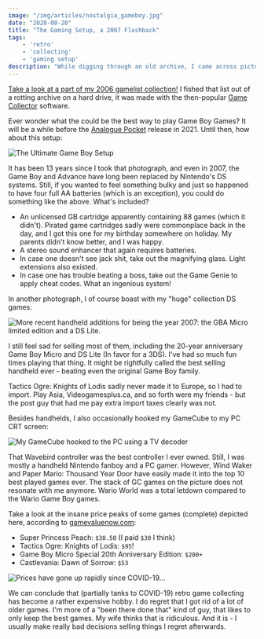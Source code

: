 ```yaml
---
image: "/img/articles/nostalgia_gameboy.jpg"
date: "2020-08-20"
title: "The Gaming Setup, a 2007 Flashback"
tags:
    - 'retro'
    - 'collecting'
    - 'gaming setup'
description: "While digging through an old archive, I came across pictures of my gaming setup in 2007. CRT gaming and the ultimate game boy - it's all there! Recollecting once owned but now lost games has become an expensive undertaking."
---
```


[Take a look at a part of my 2006 gamelist collection!](/gamelist) I fished that list out of a rotting archive on a hard drive, it was made with the then-popular [Game Collector](https://www.collectorz.com/game) software. 

Ever wonder what the could be the best way to play Game Boy Games? It will be a while before the [Analogue Pocket](https://analogue.co) release in 2021. Until then, how about this setup:

![](/img/articles/nostalgia_gameboy.jpg "The Ultimate Game Boy Setup")

It has been 13 years since I took that photograph, and even in 2007, the Game Boy and Advance have long been replaced by Nintendo's DS systems. Still, if you wanted to feel something bulky and just so happened to have four full AA batteries (which is an exception), you could do something like the above. What's included?

- An unlicensed GB cartridge apparently containing 88 games (which it didn't). Pirated game cartridges sadly were commonplace back in the day, and I got this one for my birthday somewhere on holiday. My parents didn't know better, and I was happy. 
- A stereo sound enhancer that again requires batteries. 
- In case one doesn't see jack shit, take out the magnifying glass. Light extensions also existed. 
- In case one has trouble beating a boss, take out the Game Genie to apply cheat codes. What an ingenious system!

In another photograph, I of course boast with my "huge" collection DS games:

![](/img/articles/nostalgia_handhelds.jpg "More recent handheld additions for being the year 2007: the GBA Micro limited edition and a DS Lite. ")

I still feel sad for selling most of them, including the 20-year anniversary Game Boy Micro and DS Lite (In favor for a 3DS). I've had so much fun times playing that thing. It might be rightfully called the best selling handheld ever - beating even the original Game Boy family. 

Tactics Ogre: Knights of Lodis sadly never made it to Europe, so I had to import. Play Asia, Videogamesplus.ca, and so forth were my friends - but the post guy that had me pay extra import taxes clearly was not. 

Besides handhelds, I also occasionally hooked my GameCube to my PC CRT screen:

![](/img/articles/nostalgia_gamecubecrt.jpg "My GameCube hooked to the PC using a TV decoder")

That Wavebird controller was the best controller I ever owned. Still, I was mostly a handheld Nintendo fanboy and a PC gamer. However, Wind Waker and Paper Mario: Thousand Year Door have easily made it into the top 10 best played games ever. The stack of GC games on the picture does not resonate with me anymore. Wario World was a total letdown compared to the Wario Game Boy games. 

Take a look at the insane price peaks of some games (complete) depicted here, according to [gamevaluenow.com](https://gamevaluenow.com):

- Super Princess Peach: `$38.50` (I paid `$30` I think)
- Tactics Ogre: Knights of Lodis: `$95`!
- Game Boy Micro Special 20th Anniversary Edition: `$200+`
- Castlevania: Dawn of Sorrow: `$53`

![](/img/articles/nostalgia_prices.png "Prices have gone up rapidly since COVID-19...")

We can conclude that (partially tanks to COVID-19) retro game collecting has become a rather expensive hobby. I do regret that I got rid of a lot of older games. I'm more of a "been there done that" kind of guy, that likes to only keep the best games. My wife thinks that is ridiculous. And it is - I usually make really bad decisions selling things I regret afterwards. 

